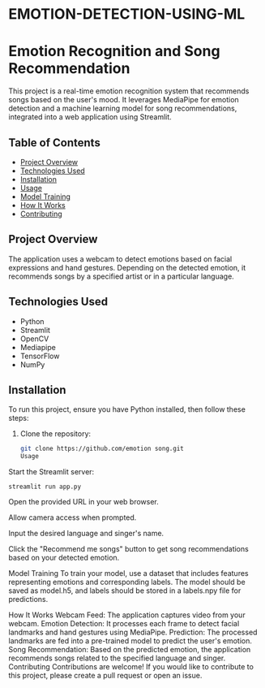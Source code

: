 # EMOTION-DETECTION-USING-ML
# Emotion Recognition and Song Recommendation

This project is a real-time emotion recognition system that recommends songs based on the user's mood. It leverages MediaPipe for emotion detection and a machine learning model for song recommendations, integrated into a web application using Streamlit.

## Table of Contents

- [Project Overview](#project-overview)
- [Technologies Used](#technologies-used)
- [Installation](#installation)
- [Usage](#usage)
- [Model Training](#model-training)
- [How It Works](#how-it-works)
- [Contributing](#contributing)


## Project Overview

The application uses a webcam to detect emotions based on facial expressions and hand gestures. Depending on the detected emotion, it recommends songs by a specified artist or in a particular language.

## Technologies Used

- Python
- Streamlit
- OpenCV
- Mediapipe
- TensorFlow
- NumPy

## Installation

To run this project, ensure you have Python installed, then follow these steps:

1. Clone the repository:
   ```bash
   git clone https://github.com/emotion song.git
   Usage
Start the Streamlit server:

````
streamlit run app.py
````
Open the provided URL in your web browser.

Allow camera access when prompted.

Input the desired language and singer's name.

Click the "Recommend me songs" button to get song recommendations based on your detected emotion.

Model Training
To train your model, use a dataset that includes features representing emotions and corresponding labels. The model should be saved as model.h5, and labels should be stored in a labels.npy file for predictions.

How It Works
Webcam Feed: The application captures video from your webcam.
Emotion Detection: It processes each frame to detect facial landmarks and hand gestures using MediaPipe.
Prediction: The processed landmarks are fed into a pre-trained model to predict the user's emotion.
Song Recommendation: Based on the predicted emotion, the application recommends songs related to the specified language and singer.
Contributing
Contributions are welcome! If you would like to contribute to this project, please create a pull request or open an issue.
   
